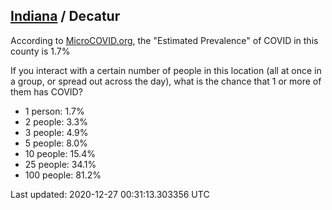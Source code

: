 
## [Indiana](/united-states/indiana) / Decatur

According to [MicroCOVID.org](http://microcovid.org),
the "Estimated Prevalence" of COVID in this county is 1.7%

If you interact with a certain number of people in this location
(all at once in a group, or spread out across the day), what is the chance that
1 or more of them has COVID?

- 1 person: 1.7%
- 2 people: 3.3%
- 3 people: 4.9%
- 5 people: 8.0%
- 10 people: 15.4%
- 25 people: 34.1%
- 100 people: 81.2%

Last updated: 2020-12-27 00:31:13.303356 UTC
